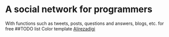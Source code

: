 # A social network for programmers
With functions such as tweets, posts, questions and answers, blogs, etc. for free
##TODO list
Color template [Alirezadigi](https://colorhunt.co/palette/2c3333395b64a5c9cae7f6f2)
